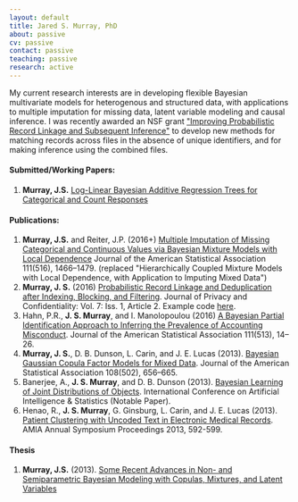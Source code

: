 ```yaml
---
layout: default
title: Jared S. Murray, PhD
about: passive
cv: passive
contact: passive
teaching: passive
research: active
---
```


My current research interests are in developing flexible Bayesian multivariate models for heterogenous and structured data, with applications to multiple imputation for missing data, latent variable modeling and causal inference. I was recently awarded an NSF grant ["Improving Probabilistic Record Linkage and Subsequent Inference"](https://nsf.gov/awardsearch/showAward?AWD_ID=1631970&HistoricalAwards=false) to develop new methods for matching records across files in the absence of unique identifiers, and for making inference using the combined files.

#### Submitted/Working Papers:
1.  **Murray, J.S.**  [Log-Linear Bayesian Additive Regression Trees for Categorical and Count Responses](./files/log-linear.pdf) 

#### Publications:
1. **Murray, J.S.** and Reiter, J.P. (2016+) [Multiple Imputation of Missing Categorical and Continuous Values via Bayesian Mixture Models with Local Dependence](http://www.tandfonline.com/doi/abs/10.1080/01621459.2016.1174132) Journal of the American Statistical Association 111(516), 1466–1479. (replaced "Hierarchically Coupled Mixture Models with Local Dependence, with Application to Imputing Mixed Data")
1. **Murray, J. S.** (2016) [Probabilistic Record Linkage and Deduplication after Indexing, Blocking, and Filtering](http://repository.cmu.edu/jpc/vol7/iss1/2). Journal of Privacy and Confidentiality: Vol. 7: Iss. 1, Article 2. Example code [here](./files/fs-cquasi.R).
1. Hahn, P.R., **J. S. Murray**, and I. Manolopoulou (2016) [A Bayesian Partial Identification Approach to Inferring the Prevalence of Accounting Misconduct](http://www.tandfonline.com/doi/abs/10.1080/01621459.2015.1084307?journalCode=uasa20). Journal of the American Statistical Association 111(513), 14–26.
1. **Murray, J. S.**, D. B. Dunson, L. Carin, and J. E. Lucas (2013). [Bayesian Gaussian Copula Factor Models for Mixed Data](http://www.tandfonline.com/doi/abs/10.1080/01621459.2012.762328). Journal of the American Statistical Association 108(502), 656–665.
2. Banerjee, A., **J. S. Murray**, and D. B. Dunson (2013). [Bayesian Learning of Joint Distributions of Objects](http://arxiv.org/abs/1303.0449). International Conference on Artificial Intelligence & Statistics (Notable Paper).
3. Henao, R., **J. S. Murray**, G. Ginsburg, L. Carin, and J. E. Lucas (2013). [Patient Clustering with Uncoded Text in Electronic Medical Records](http://www.ncbi.nlm.nih.gov/pmc/articles/PMC3900202). AMIA Annual Symposium Proceedings 2013, 592-599.

#### Thesis
1. **Murray, J.S.** (2013). [Some Recent Advances in Non- and Semiparametric Bayesian Modeling with Copulas, Mixtures, and Latent Variables](http://stat.duke.edu/node/15030)
